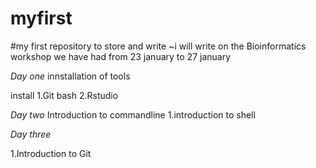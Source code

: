 # myfirst
#my first repository to store and write
~i will write on the Bioinformatics workshop we have had from 23 january to 27 january


*Day one*
innstallation of tools

install
1.Git bash
2.Rstudio

*Day two*
Introduction to commandline
1.introduction to shell


*Day three*

1.Introduction to Git
